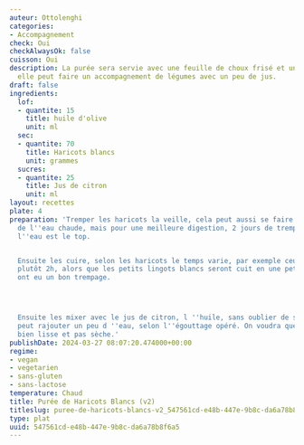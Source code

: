 ```yaml
---
auteur: Ottolenghi
categories:
- Accompagnement
check: Oui
checkAlwaysOk: false
cuisson: Oui
description: La purée sera servie avec une feuille de choux frisé et une picada. Mais
  elle peut faire un accompagnement de légumes avec un peu de jus.
draft: false
ingredients:
  lof:
  - quantite: 15
    title: huile d'olive
    unit: ml
  sec:
  - quantite: 70
    title: Haricots blancs
    unit: grammes
  sucres:
  - quantite: 25
    title: Jus de citron
    unit: ml
layout: recettes
plate: 4
preparation: 'Tremper les haricots la veille, cela peut aussi se faire en 2h avec
  de l''eau chaude, mais pour une meilleure digestion, 2 jours de trempages en changeant
  l''eau est le top.


  Ensuite les cuire, selon les haricots le temps varie, par exemple ceux de Lima prennent
  plutôt 2h, alors que les petits lingots blancs seront cuit en une petite heur s''ils
  ont eu un bon trempage.




  Ensuite les mixer avec le jus de citron, l ''huile, sans oublier de saler. Ici on
  peut rajouter un peu d ''eau, selon l''égouttage opéré. On voudra que la purée soit
  bien lisse et pas sèche.'
publishDate: 2024-03-27 08:07:20.474000+00:00
regime:
- vegan
- vegetarien
- sans-gluten
- sans-lactose
temperature: Chaud
title: Purée de Haricots Blancs (v2)
titleslug: puree-de-haricots-blancs-v2_547561cd-e48b-447e-9b8c-da6a78b8f6a5
type: plat
uuid: 547561cd-e48b-447e-9b8c-da6a78b8f6a5
---
```

